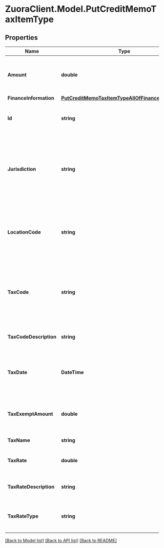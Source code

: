 # ZuoraClient.Model.PutCreditMemoTaxItemType

## Properties

Name | Type | Description | Notes
------------ | ------------- | ------------- | -------------
**Amount** | **double** | The amount of the taxation item in the credit memo item.  | [optional] 
**FinanceInformation** | [**PutCreditMemoTaxItemTypeAllOfFinanceInformation**](PutCreditMemoTaxItemTypeAllOfFinanceInformation.md) |  | [optional] 
**Id** | **string** | The ID of the taxation item in the credit memo item.  | 
**Jurisdiction** | **string** | The jurisdiction that applies the tax or VAT. This value is typically a state, province, county, or city.  | [optional] 
**LocationCode** | **string** | The identifier for the location based on the value of the &#x60;taxCode&#x60; field.  | [optional] 
**TaxCode** | **string** | The tax code identifies which tax rules and tax rates to apply to a specific credit memo.  | [optional] 
**TaxCodeDescription** | **string** | The description of the tax code.  | [optional] 
**TaxDate** | **DateTime** | The date that the tax is applied to the credit memo, in &#x60;yyyy-mm-dd&#x60; format.  | [optional] 
**TaxExemptAmount** | **double** | The calculated tax amount excluded due to the exemption.  | [optional] 
**TaxName** | **string** | The name of taxation.  | [optional] 
**TaxRate** | **double** | The tax rate applied to the credit memo.  | [optional] 
**TaxRateDescription** | **string** | The description of the tax rate.   | [optional] 
**TaxRateType** | **string** | The type of the tax rate applied to the credit memo.  | [optional] 

[[Back to Model list]](../README.md#documentation-for-models) [[Back to API list]](../README.md#documentation-for-api-endpoints) [[Back to README]](../README.md)

